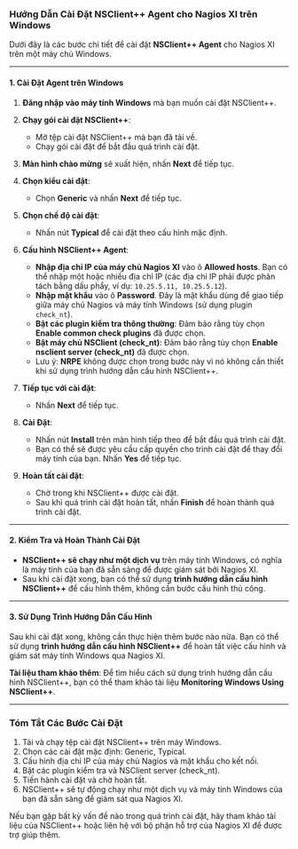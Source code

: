 ### **Hướng Dẫn Cài Đặt NSClient++ Agent cho Nagios XI trên Windows**

Dưới đây là các bước chi tiết để cài đặt **NSClient++ Agent** cho Nagios XI trên một máy chủ Windows.

---

#### **1. Cài Đặt Agent trên Windows**

1. **Đăng nhập vào máy tính Windows** mà bạn muốn cài đặt NSClient++.

2. **Chạy gói cài đặt NSClient++**:
   - Mở tệp cài đặt NSClient++ mà bạn đã tải về.
   - Chạy gói cài đặt để bắt đầu quá trình cài đặt.

3. **Màn hình chào mừng** sẽ xuất hiện, nhấn **Next** để tiếp tục.

4. **Chọn kiểu cài đặt**:
   - Chọn **Generic** và nhấn **Next** để tiếp tục.

5. **Chọn chế độ cài đặt**:
   - Nhấn nút **Typical** để cài đặt theo cấu hình mặc định.
   
6. **Cấu hình NSClient++ Agent**:
   - **Nhập địa chỉ IP của máy chủ Nagios XI** vào ô **Allowed hosts**. Bạn có thể nhập một hoặc nhiều địa chỉ IP (các địa chỉ IP phải được phân tách bằng dấu phẩy, ví dụ: `10.25.5.11, 10.25.5.12`).
   - **Nhập mật khẩu** vào ô **Password**. Đây là mật khẩu dùng để giao tiếp giữa máy chủ Nagios và máy tính Windows (sử dụng plugin `check_nt`).
   - **Bật các plugin kiểm tra thông thường**: Đảm bảo rằng tùy chọn **Enable common check plugins** đã được chọn.
   - **Bật máy chủ NSClient (check_nt)**: Đảm bảo rằng tùy chọn **Enable nsclient server (check_nt)** đã được chọn.
   - Lưu ý: **NRPE** không được chọn trong bước này vì nó không cần thiết khi sử dụng trình hướng dẫn cấu hình NSClient++.

7. **Tiếp tục với cài đặt**:
   - Nhấn **Next** để tiếp tục.

8. **Cài Đặt**:
   - Nhấn nút **Install** trên màn hình tiếp theo để bắt đầu quá trình cài đặt.
   - Bạn có thể sẽ được yêu cầu cấp quyền cho trình cài đặt để thay đổi máy tính của bạn. Nhấn **Yes** để tiếp tục.

9. **Hoàn tất cài đặt**:
   - Chờ trong khi NSClient++ được cài đặt.
   - Sau khi quá trình cài đặt hoàn tất, nhấn **Finish** để hoàn thành quá trình cài đặt.

---

#### **2. Kiểm Tra và Hoàn Thành Cài Đặt**

- **NSClient++ sẽ chạy như một dịch vụ** trên máy tính Windows, có nghĩa là máy tính của bạn đã sẵn sàng để được giám sát bởi Nagios XI.
- Sau khi cài đặt xong, bạn có thể sử dụng **trình hướng dẫn cấu hình NSClient++** để cấu hình thêm, không cần bước cấu hình thủ công.

---

#### **3. Sử Dụng Trình Hướng Dẫn Cấu Hình**
Sau khi cài đặt xong, không cần thực hiện thêm bước nào nữa. Bạn có thể sử dụng **trình hướng dẫn cấu hình NSClient++** để hoàn tất việc cấu hình và giám sát máy tính Windows qua Nagios XI.

**Tài liệu tham khảo thêm**: Để tìm hiểu cách sử dụng trình hướng dẫn cấu hình NSClient++, bạn có thể tham khảo tài liệu **Monitoring Windows Using NSClient++**.

---

### **Tóm Tắt Các Bước Cài Đặt**

1. Tải và chạy tệp cài đặt NSClient++ trên máy Windows.
2. Chọn các cài đặt mặc định: Generic, Typical.
3. Cấu hình địa chỉ IP của máy chủ Nagios và mật khẩu cho kết nối.
4. Bật các plugin kiểm tra và NSClient server (check_nt).
5. Tiến hành cài đặt và chờ hoàn tất.
6. NSClient++ sẽ tự động chạy như một dịch vụ và máy tính Windows của bạn đã sẵn sàng để giám sát qua Nagios XI.

Nếu bạn gặp bất kỳ vấn đề nào trong quá trình cài đặt, hãy tham khảo tài liệu của NSClient++ hoặc liên hệ với bộ phận hỗ trợ của Nagios XI để được trợ giúp thêm.
